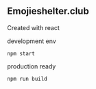 ## Emojieshelter.club

Created with react

development env

```
npm start
```

production ready

```
npm run build
```
